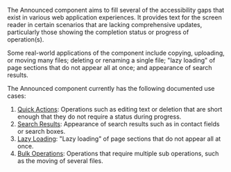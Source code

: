 The Announced component aims to fill several of the accessibility gaps that exist in various web application experiences.
It provides text for the screen reader in certain scenarios that are lacking comprehensive updates, particularly those showing
the completion status or progress of operation(s).

Some real-world applications of the component include copying, uploading, or moving many files; deleting or renaming a single file;
"lazy loading" of page sections that do not appear all at once; and appearance of search results.

The Announced component currently has the following documented use cases:

1. [Quick Actions](#/controls/web/announced/quickactions): Operations such as editing text or deletion that are short enough that they do not require a status during progress.
2. [Search Results](#/controls/web/announced/searchresults): Appearance of search results such as in contact fields or search boxes.
3. [Lazy Loading](#/controls/web/announced/lazyloading): "Lazy loading" of page sections that do not appear all at once.
4. [Bulk Operations](#/controls/web/announced/bulkoperations): Operations that require multiple sub operations, such as the moving of several files.
